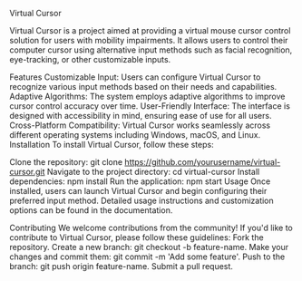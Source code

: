 Virtual Cursor

Virtual Cursor is a project aimed at providing a virtual mouse cursor control solution for users with mobility impairments. It allows users to control their computer cursor using alternative input methods such as facial recognition, eye-tracking, or other customizable inputs.

Features
Customizable Input: Users can configure Virtual Cursor to recognize various input methods based on their needs and capabilities.
Adaptive Algorithms: The system employs adaptive algorithms to improve cursor control accuracy over time.
User-Friendly Interface: The interface is designed with accessibility in mind, ensuring ease of use for all users.
Cross-Platform Compatibility: Virtual Cursor works seamlessly across different operating systems including Windows, macOS, and Linux.
Installation
To install Virtual Cursor, follow these steps:

Clone the repository: git clone https://github.com/yourusername/virtual-cursor.git
Navigate to the project directory: cd virtual-cursor
Install dependencies: npm install
Run the application: npm start
Usage
Once installed, users can launch Virtual Cursor and begin configuring their preferred input method. Detailed usage instructions and customization options can be found in the documentation.

Contributing
We welcome contributions from the community! If you'd like to contribute to Virtual Cursor, please follow these guidelines:
Fork the repository.
Create a new branch: git checkout -b feature-name.
Make your changes and commit them: git commit -m 'Add some feature'.
Push to the branch: git push origin feature-name.
Submit a pull request.

